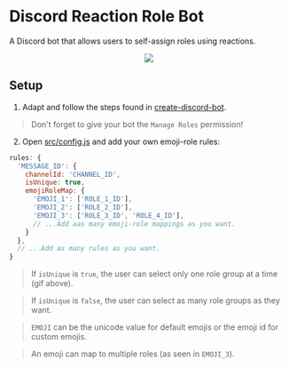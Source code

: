 # Discord Reaction Role Bot

A Discord bot that allows users to self-assign roles using reactions.

<div align="center">
  <img src="https://raw.githubusercontent.com/peterthehan/discord-reaction-role-bot/master/assets/isUnique.gif" />
</div>

## Setup

1. Adapt and follow the steps found in [create-discord-bot](https://github.com/peterthehan/create-discord-bot).

> Don't forget to give your bot the `Manage Roles` permission!

2. Open [src/config.js](https://github.com/peterthehan/discord-reaction-role-bot/blob/master/src/config.js) and add your own emoji-role rules:

```js
rules: {
  'MESSAGE_ID': {
    channelId: 'CHANNEL_ID',
    isUnique: true,
    emojiRoleMap: {
      'EMOJI_1': ['ROLE_1_ID'],
      'EMOJI_2': ['ROLE_2_ID'],
      'EMOJI_3': ['ROLE_3_ID', 'ROLE_4_ID'],
      // ...Add aas many emoji-role mappings as you want.
    }
  },
  // ...Add as many rules as you want.
}
```

> If `isUnique` is `true`, the user can select only one role group at a time (gif above).

> If `isUnique` is `false`, the user can select as many role groups as they want.

> `EMOJI` can be the unicode value for default emojis or the emoji id for custom emojis.

> An emoji can map to multiple roles (as seen in `EMOJI_3`).
